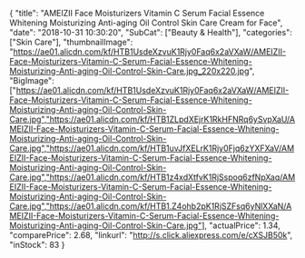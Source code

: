 {
	"title": "AMEIZII Face Moisturizers Vitamin C Serum Facial Essence Whitening Moisturizing Anti-aging Oil Control Skin Care Cream for Face",
	"date": "2018-10-31 10:30:20",
	"SubCat": ["Beauty & Health"],
	"categories": ["Skin Care"],
	"thumbnailImage": "https://ae01.alicdn.com/kf/HTB1UsdeXzvuK1Rjy0Faq6x2aVXaW/AMEIZII-Face-Moisturizers-Vitamin-C-Serum-Facial-Essence-Whitening-Moisturizing-Anti-aging-Oil-Control-Skin-Care.jpg_220x220.jpg",
	"BigImage": ["https://ae01.alicdn.com/kf/HTB1UsdeXzvuK1Rjy0Faq6x2aVXaW/AMEIZII-Face-Moisturizers-Vitamin-C-Serum-Facial-Essence-Whitening-Moisturizing-Anti-aging-Oil-Control-Skin-Care.jpg","https://ae01.alicdn.com/kf/HTB1ZLpdXEjrK1RkHFNRq6ySvpXaU/AMEIZII-Face-Moisturizers-Vitamin-C-Serum-Facial-Essence-Whitening-Moisturizing-Anti-aging-Oil-Control-Skin-Care.jpg","https://ae01.alicdn.com/kf/HTB1uvJfXELrK1Rjy0Fjq6zYXFXaV/AMEIZII-Face-Moisturizers-Vitamin-C-Serum-Facial-Essence-Whitening-Moisturizing-Anti-aging-Oil-Control-Skin-Care.jpg","https://ae01.alicdn.com/kf/HTB1z4xdXtfvK1RjSspoq6zfNpXaq/AMEIZII-Face-Moisturizers-Vitamin-C-Serum-Facial-Essence-Whitening-Moisturizing-Anti-aging-Oil-Control-Skin-Care.jpg","https://ae01.alicdn.com/kf/HTB1.Z4ohb2pK1RjSZFsq6yNlXXaN/AMEIZII-Face-Moisturizers-Vitamin-C-Serum-Facial-Essence-Whitening-Moisturizing-Anti-aging-Oil-Control-Skin-Care.jpg"],
	"actualPrice": 1.34,
	"comparePrice": 2.68,
	"linkurl": "http://s.click.aliexpress.com/e/cXSJB50k",
	"inStock": 83
}
